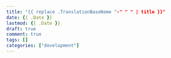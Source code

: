 ```yaml
---
title: "{{ replace .TranslationBaseName "-" " " | title }}"
date: {{ .Date }}
lastmod: {{ .Date }}
draft: true
comment: true
tags: []
categories: ["development"]
---
```


<!--more-->
